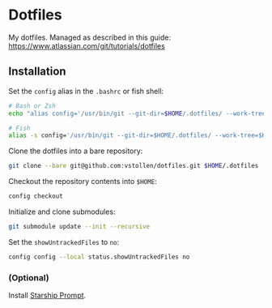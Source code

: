 # Dotfiles
My dotfiles. Managed as described in this guide: https://www.atlassian.com/git/tutorials/dotfiles

## Installation
Set the `config` alias in the `.bashrc` or fish shell:
```sh
# Bash or Zsh
echo "alias config='/usr/bin/git --git-dir=$HOME/.dotfiles/ --work-tree=$HOME'" >> $HOME/.bashrc

# Fish
alias -s config='/usr/bin/git --git-dir=$HOME/.dotfiles/ --work-tree=$HOME'
```

Clone the dotfiles into a bare repository:
```sh
git clone --bare git@github.com:vstollen/dotfiles.git $HOME/.dotfiles
```

Checkout the repository contents into `$HOME`:
```sh
config checkout
```

Initialize and clone submodules:
```sh
git submodule update --init --recursive
```

Set the `showUntrackedFiles` to `no`:
```sh
config config --local status.showUntrackedFiles no
```

### (Optional)
Install [Starship Prompt](https://starship.rs/).
